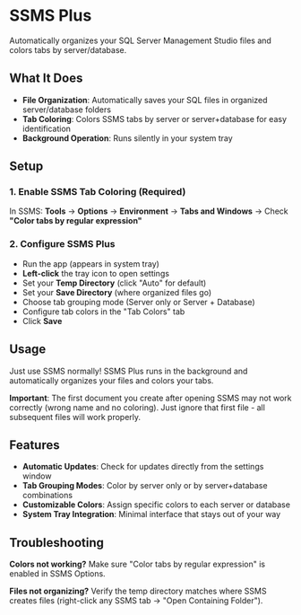 # SSMS Plus

Automatically organizes your SQL Server Management Studio files and colors tabs by server/database.

## What It Does

- **File Organization**: Automatically saves your SQL files in organized server/database folders
- **Tab Coloring**: Colors SSMS tabs by server or server+database for easy identification
- **Background Operation**: Runs silently in your system tray

## Setup

### 1. Enable SSMS Tab Coloring (Required)
In SSMS: **Tools** → **Options** → **Environment** → **Tabs and Windows** → Check **"Color tabs by regular expression"**

### 2. Configure SSMS Plus
- Run the app (appears in system tray)
- **Left-click** the tray icon to open settings
- Set your **Temp Directory** (click "Auto" for default)
- Set your **Save Directory** (where organized files go)
- Choose tab grouping mode (Server only or Server + Database)
- Configure tab colors in the "Tab Colors" tab
- Click **Save**

## Usage

Just use SSMS normally! SSMS Plus runs in the background and automatically organizes your files and colors your tabs.

**Important**: The first document you create after opening SSMS may not work correctly (wrong name and no coloring). Just ignore that first file - all subsequent files will work properly.

## Features

- **Automatic Updates**: Check for updates directly from the settings window
- **Tab Grouping Modes**: Color by server only or by server+database combinations
- **Customizable Colors**: Assign specific colors to each server or database
- **System Tray Integration**: Minimal interface that stays out of your way

## Troubleshooting

**Colors not working?** Make sure "Color tabs by regular expression" is enabled in SSMS Options.

**Files not organizing?** Verify the temp directory matches where SSMS creates files (right-click any SSMS tab → "Open Containing Folder").
